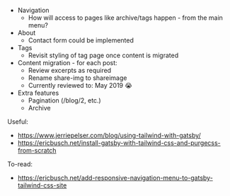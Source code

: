 - Navigation
  - How will access to pages like archive/tags happen - from the main menu?
- About
  - Contact form could be implemented
- Tags
  - Revisit styling of tag page once content is migrated
- Content migration - for each post:
  - Review excerpts as required
  - Rename share-img to shareimage
  - Currently reviewed to: May 2019 😭
- Extra features
  - Pagination (/blog/2, etc.)
  - Archive

Useful:

- https://www.jerriepelser.com/blog/using-tailwind-with-gatsby/
- https://ericbusch.net/install-gatsby-with-tailwind-css-and-purgecss-from-scratch

To-read:

- https://ericbusch.net/add-responsive-navigation-menu-to-gatsby-tailwind-css-site
